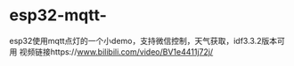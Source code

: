 # esp32-mqtt-
esp32使用mqtt点灯的一个小demo，支持微信控制，天气获取，idf3.3.2版本可用
视频链接https://www.bilibili.com/video/BV1e4411j72j/
